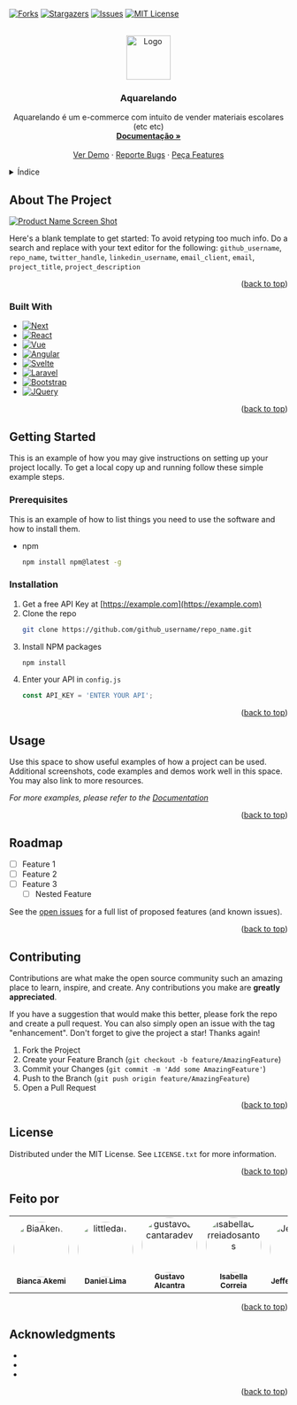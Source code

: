 <a name="readme-Aquarelando"></a>


<!-- PROJECT SHIELDS -->
<!--
*** I'm using markdown "reference style" links for readability.
*** Reference links are enclosed in brackets [ ] instead of parentheses ( ).
*** See the bottom of this document for the declaration of the reference variables
*** for contributors-url, forks-url, etc. This is an optional, concise syntax you may use.
*** https://www.markdownguide.org/basic-syntax/#reference-style-links
-->
[![Forks][forks-shield]][forks-url]
[![Stargazers][stars-shield]][stars-url]
[![Issues][issues-shield]][issues-url]
[![MIT License][license-shield]][license-url]


<!-- PROJECT LOGO -->
<br />
<div align="center">
  <a href="https://github.com/github_username/repo_name">
    <img src="images/logo.png" alt="Logo" width="80" height="80">
  </a>

<h3 align="center">Aquarelando</h3>

  <p align="center">
    Aquarelando é um e-commerce com intuito de vender materiais escolares (etc etc)
    <br />
    <a href="https://github.com/Aquarelando/Documentacao"><strong>Documentação »</strong></a>
    <br />
    <br />
    <a href="https://github.com/Aquarelando/Backend">Ver Demo</a>
    ·
    <a href="https://github.com/Aquarelando/Backend/issues">Reporte Bugs</a>
    ·
    <a href="https://github.com/Aquarelando/Backend/issues">Peça Features</a>
  </p>
</div>



<!-- TABLE OF CONTENTS -->
<details>
  <summary>Índice</summary>
  <ol>
    <li>
      <a href="#about-the-project">Sobre o projeto</a>
      <ul>
        <li><a href="#built-with">Feito com</a></li>
      </ul>
    </li>
    <li>
      <a href="#getting-started">Começando</a>
      <ul>
        <li><a href="#prerequisites">Prerequisitos</a></li>
        <li><a href="#installation">Instalação</a></li>
      </ul>
    </li>
    <li><a href="#usage">Uso</a></li>
    <li><a href="#roadmap">Roadmap</a></li>
    <li><a href="#contributing">Contribuindo</a></li>
    <li><a href="#license">Licença</a></li>
    <li><a href="#feito-por">Feito por</a></li>
    <li><a href="#acknowledgments">Acknowledgments</a></li>
  </ol>
</details>



<!-- ABOUT THE PROJECT -->
## About The Project

[![Product Name Screen Shot][product-screenshot]](https://example.com)

Here's a blank template to get started: To avoid retyping too much info. Do a search and replace with your text editor for the following: `github_username`, `repo_name`, `twitter_handle`, `linkedin_username`, `email_client`, `email`, `project_title`, `project_description`

<p align="right">(<a href="#readme-top">back to top</a>)</p>



### Built With

* [![Next][Next.js]][Next-url]
* [![React][React.js]][React-url]
* [![Vue][Vue.js]][Vue-url]
* [![Angular][Angular.io]][Angular-url]
* [![Svelte][Svelte.dev]][Svelte-url]
* [![Laravel][Laravel.com]][Laravel-url]
* [![Bootstrap][Bootstrap.com]][Bootstrap-url]
* [![JQuery][JQuery.com]][JQuery-url]

<p align="right">(<a href="#readme-top">back to top</a>)</p>

<!-- GETTING STARTED -->
## Getting Started

This is an example of how you may give instructions on setting up your project locally.
To get a local copy up and running follow these simple example steps.

### Prerequisites

This is an example of how to list things you need to use the software and how to install them.
* npm
  ```sh
  npm install npm@latest -g
  ```

### Installation

1. Get a free API Key at [https://example.com](https://example.com)
2. Clone the repo
   ```sh
   git clone https://github.com/github_username/repo_name.git
   ```
3. Install NPM packages
   ```sh
   npm install
   ```
4. Enter your API in `config.js`
   ```js
   const API_KEY = 'ENTER YOUR API';
   ```

<p align="right">(<a href="#readme-top">back to top</a>)</p>



<!-- USAGE EXAMPLES -->
## Usage

Use this space to show useful examples of how a project can be used. Additional screenshots, code examples and demos work well in this space. You may also link to more resources.

_For more examples, please refer to the [Documentation](https://example.com)_

<p align="right">(<a href="#readme-top">back to top</a>)</p>



<!-- ROADMAP -->
## Roadmap

- [ ] Feature 1
- [ ] Feature 2
- [ ] Feature 3
    - [ ] Nested Feature

See the [open issues](https://github.com/github_username/repo_name/issues) for a full list of proposed features (and known issues).

<p align="right">(<a href="#readme-top">back to top</a>)</p>



<!-- CONTRIBUTING -->
## Contributing

Contributions are what make the open source community such an amazing place to learn, inspire, and create. Any contributions you make are **greatly appreciated**.

If you have a suggestion that would make this better, please fork the repo and create a pull request. You can also simply open an issue with the tag "enhancement".
Don't forget to give the project a star! Thanks again!

1. Fork the Project
2. Create your Feature Branch (`git checkout -b feature/AmazingFeature`)
3. Commit your Changes (`git commit -m 'Add some AmazingFeature'`)
4. Push to the Branch (`git push origin feature/AmazingFeature`)
5. Open a Pull Request

<p align="right">(<a href="#readme-top">back to top</a>)</p>



<!-- LICENSE -->
## License

Distributed under the MIT License. See `LICENSE.txt` for more information.

<p align="right">(<a href="#readme-top">back to top</a>)</p>



<!-- Autores -->
## Feito por

<table>
<tr>
<td align="center"><a href="https://github.com/BiaAkemi"><img style="border-radius: 50%;" src="https://github.com/BiaAkemi.png" width="100px;" alt="BiaAkemi"/><br /><sub><b>Bianca Akemi</b></sub></a><br/></td>
<td align="center"><a href="https://github.com/littlledan"><img style="border-radius: 50%;" src="https://github.com/littlledan.png" width="100px;" alt="littledan"/><br /><sub><b>Daniel Lima</b></sub></a><br/></td> 
<td align="center"><a href="https://github.com/gustavoalcantaradev"><img style="border-radius: 50%;" src="https://github.com/gustavoalcantaradev.png" width="100px;" alt="gustavoalcantaradev"/><br /><sub><b>Gustavo Alcantra</b></sub></a><br/></td> 
<td align="center"><a href="https://github.com/IsabellaCorreiadosantos"><img style="border-radius: 50%;" src="https://github.com/IsabellaCorreiadosantos.png" width="100px;" alt="IsabellaCorreiadosantos"/><br /><sub><b>Isabella Correia</b></sub></a><br/></td> 
<td align="center"><a href="https://github.com/Jeffersonfelizx"><img style="border-radius: 50%;" src="https://github.com/Jeffersonfelizx.png" width="100px;" alt="Jeffersonfelizx"/><br /><sub><b>Jefferson Felix</b></sub></a><br/></td>
<td align="center"><a href="https://github.com/Raafa22"><img style="border-radius: 50%;" src="https://github.com/Raafa22.png" width="100px;" alt="Raafa22"/><br /><sub><b>Rafael Cabral</b></sub></a><br/></td>
<td align="center"><a href="https://github.com/WesleyBert"><img style="border-radius: 50%;" src="https://github.com/WesleyBert.png" width="100px;" alt="WesleyBert"/><br /><sub><b>Wesley Berto</b></sub></a><br/></td>
</table>


<p align="right">(<a href="#readme-top">back to top</a>)</p>



<!-- ACKNOWLEDGMENTS -->
## Acknowledgments

* []()
* []()
* []()

<p align="right">(<a href="#readme-top">back to top</a>)</p>



<!-- MARKDOWN LINKS & IMAGES -->
<!-- https://www.markdownguide.org/basic-syntax/#reference-style-links -->
[forks-shield]: https://img.shields.io/github/forks/Aquarelando/Backend.svg?style=for-the-badge
[forks-url]: https://github.com/github_username/repo_name/network/members
[stars-shield]: https://img.shields.io/github/stars/Aquarelando/Backend.svg?style=for-the-badge
[stars-url]: https://github.com/Aquarelando/Backend/stargazers
[issues-shield]: https://img.shields.io/github/issues/Aquarelando/Backend.svg?style=for-the-badge
[issues-url]: https://github.com/Aquarelando/Backend/issues
[license-shield]: https://img.shields.io/github/license/Aquarelando/Backend.svg?style=for-the-badge
[license-url]: https://github.com/Aquarelando/Backend/blob/master/LICENSE.txt
[product-screenshot]: images/screenshot.png
[Next.js]: https://img.shields.io/badge/next.js-000000?style=for-the-badge&logo=nextdotjs&logoColor=white
[Next-url]: https://nextjs.org/
[React.js]: https://img.shields.io/badge/React-20232A?style=for-the-badge&logo=react&logoColor=61DAFB
[React-url]: https://reactjs.org/
[Vue.js]: https://img.shields.io/badge/Vue.js-35495E?style=for-the-badge&logo=vuedotjs&logoColor=4FC08D
[Vue-url]: https://vuejs.org/
[Angular.io]: https://img.shields.io/badge/Angular-DD0031?style=for-the-badge&logo=angular&logoColor=white
[Angular-url]: https://angular.io/
[Svelte.dev]: https://img.shields.io/badge/Svelte-4A4A55?style=for-the-badge&logo=svelte&logoColor=FF3E00
[Svelte-url]: https://svelte.dev/
[Laravel.com]: https://img.shields.io/badge/Laravel-FF2D20?style=for-the-badge&logo=laravel&logoColor=white
[Laravel-url]: https://laravel.com
[Bootstrap.com]: https://img.shields.io/badge/Bootstrap-563D7C?style=for-the-badge&logo=bootstrap&logoColor=white
[Bootstrap-url]: https://getbootstrap.com
[JQuery.com]: https://img.shields.io/badge/jQuery-0769AD?style=for-the-badge&logo=jquery&logoColor=white
[JQuery-url]: https://jquery.com 
